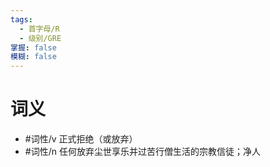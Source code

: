 ```yaml
---
tags:
  - 首字母/R
  - 级别/GRE
掌握: false
模糊: false
---
```

# 词义
- #词性/v  正式拒绝（或放弃）
- #词性/n 任何放弃尘世享乐并过苦行僧生活的宗教信徒；净人
